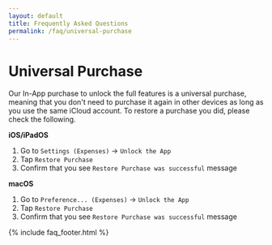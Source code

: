```yaml
---
layout: default
title: Frequently Asked Questions
permalink: /faq/universal-purchase
---
```


# Universal Purchase

Our In-App purchase to unlock the full features is a universal purchase, meaning that you don't need to purchase it again in other devices as long as you use the same iCloud account. To restore a purchase you did, please check the following.

**iOS/iPadOS**

1. Go to `Settings (Expenses)` → `Unlock the App`
2. Tap `Restore Purchase`
3. Confirm that you see `Restore Purchase was successful` message

**macOS**

1. Go to `Preference... (Expenses)` → `Unlock the App`
2. Tap `Restore Purchase`
3. Confirm that you see `Restore Purchase was successful` message

{% include faq_footer.html %}
